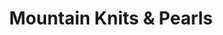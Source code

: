 ---
title: "Mountain Knits & Pearls"
url: /east-stroudsburg/mountain-knits-und-pearls/
shop: Allgemein
---
